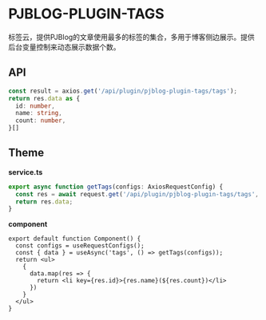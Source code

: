 # PJBLOG-PLUGIN-TAGS

标签云，提供PJBlog的文章使用最多的标签的集合，多用于博客侧边展示。提供后台变量控制来动态展示数据个数。

## API

```ts
const result = axios.get('/api/plugin/pjblog-plugin-tags/tags');
return res.data as {
  id: number,
  name: string,
  count: number,
}[]
```

## Theme

**service.ts**

```ts
export async function getTags(configs: AxiosRequestConfig) {
  const res = await request.get('/api/plugin/pjblog-plugin-tags/tags', configs);
  return res.data;
}
```

**component**

```tsx
export default function Component() {
  const configs = useRequestConfigs();
  const { data } = useAsync('tags', () => getTags(configs));
  return <ul>
    {
      data.map(res => {
        return <li key={res.id}>{res.name}(${res.count})</li>
      })
    }
  </ul>
}
```